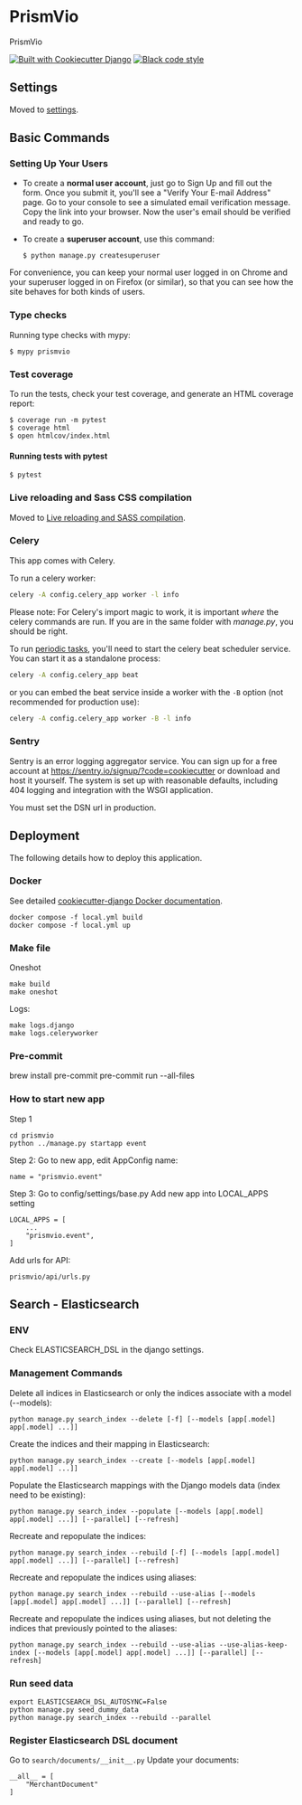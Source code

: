 # PrismVio

PrismVio

[![Built with Cookiecutter Django](https://img.shields.io/badge/built%20with-Cookiecutter%20Django-ff69b4.svg?logo=cookiecutter)](https://github.com/cookiecutter/cookiecutter-django/)
[![Black code style](https://img.shields.io/badge/code%20style-black-000000.svg)](https://github.com/ambv/black)

## Settings

Moved to [settings](http://cookiecutter-django.readthedocs.io/en/latest/settings.html).

## Basic Commands

### Setting Up Your Users

- To create a **normal user account**, just go to Sign Up and fill out the form. Once you submit it, you'll see a "Verify Your E-mail Address" page. Go to your console to see a simulated email verification message. Copy the link into your browser. Now the user's email should be verified and ready to go.

- To create a **superuser account**, use this command:

      $ python manage.py createsuperuser

For convenience, you can keep your normal user logged in on Chrome and your superuser logged in on Firefox (or similar), so that you can see how the site behaves for both kinds of users.

### Type checks

Running type checks with mypy:

    $ mypy prismvio

### Test coverage

To run the tests, check your test coverage, and generate an HTML coverage report:

    $ coverage run -m pytest
    $ coverage html
    $ open htmlcov/index.html

#### Running tests with pytest

    $ pytest

### Live reloading and Sass CSS compilation

Moved to [Live reloading and SASS compilation](https://cookiecutter-django.readthedocs.io/en/latest/developing-locally.html#sass-compilation-live-reloading).

### Celery

This app comes with Celery.

To run a celery worker:

```bash
celery -A config.celery_app worker -l info
```

Please note: For Celery's import magic to work, it is important _where_ the celery commands are run. If you are in the same folder with _manage.py_, you should be right.

To run [periodic tasks](https://docs.celeryq.dev/en/stable/userguide/periodic-tasks.html), you'll need to start the celery beat scheduler service. You can start it as a standalone process:

```bash
celery -A config.celery_app beat
```

or you can embed the beat service inside a worker with the `-B` option (not recommended for production use):

```bash
celery -A config.celery_app worker -B -l info
```

### Sentry

Sentry is an error logging aggregator service. You can sign up for a free account at <https://sentry.io/signup/?code=cookiecutter> or download and host it yourself.
The system is set up with reasonable defaults, including 404 logging and integration with the WSGI application.

You must set the DSN url in production.

## Deployment

The following details how to deploy this application.

### Docker

See detailed [cookiecutter-django Docker documentation](http://cookiecutter-django.readthedocs.io/en/latest/deployment-with-docker.html).

```shell
docker compose -f local.yml build
docker compose -f local.yml up
```

### Make file

Oneshot
```shell
make build
make oneshot
```

Logs:
```shell
make logs.django
make logs.celeryworker
```

### Pre-commit
brew install pre-commit
pre-commit run --all-files

### How to start new app
Step 1
```shell
cd prismvio
python ../manage.py startapp event
```

Step 2:
Go to new app, edit AppConfig name:
```
name = "prismvio.event"
```

Step 3:
Go to config/settings/base.py
Add new app into LOCAL_APPS setting
```
LOCAL_APPS = [
    ...
    "prismvio.event",
]
```

Add urls for API:
```
prismvio/api/urls.py
```


## Search - Elasticsearch
### ENV
Check ELASTICSEARCH_DSL in the django settings.


### Management Commands
Delete all indices in Elasticsearch or only the indices associate with a model (--models):
```
python manage.py search_index --delete [-f] [--models [app[.model] app[.model] ...]]
```

Create the indices and their mapping in Elasticsearch:
```
python manage.py search_index --create [--models [app[.model] app[.model] ...]]
```

Populate the Elasticsearch mappings with the Django models data (index need to be existing):
```
python manage.py search_index --populate [--models [app[.model] app[.model] ...]] [--parallel] [--refresh]
```

Recreate and repopulate the indices:
```
python manage.py search_index --rebuild [-f] [--models [app[.model] app[.model] ...]] [--parallel] [--refresh]
```

Recreate and repopulate the indices using aliases:
```
python manage.py search_index --rebuild --use-alias [--models [app[.model] app[.model] ...]] [--parallel] [--refresh]
```

Recreate and repopulate the indices using aliases, but not deleting the indices that previously pointed to the aliases:
```
python manage.py search_index --rebuild --use-alias --use-alias-keep-index [--models [app[.model] app[.model] ...]] [--parallel] [--refresh]
```

### Run seed data
```
export ELASTICSEARCH_DSL_AUTOSYNC=False
python manage.py seed_dummy_data
python manage.py search_index --rebuild --parallel
```

### Register Elasticsearch DSL document
Go to `search/documents/__init__.py`
Update your documents:
```
__all__ = [
    "MerchantDocument"
]
```
